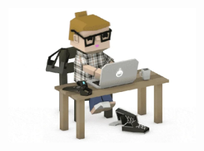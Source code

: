 <img align="center" alt="GIF"  width="300px" src="https://raw.githubusercontent.com/Kushal997-das/Kushal997-das/master/Profile%20generator/giphy.webp" />
